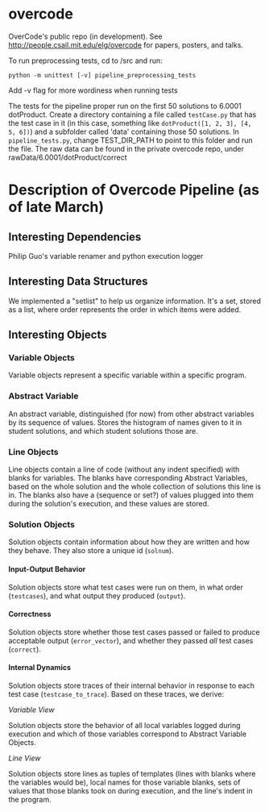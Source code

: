 # overcode
OverCode's public repo (in development). See http://people.csail.mit.edu/elg/overcode for papers, posters, and talks.

To run preprocessing tests, cd to /src and run:
```
python -m unittest [-v] pipeline_preprocessing_tests
```
Add -v flag for more wordiness when running tests

The tests for the pipeline proper run on the first 50 solutions to 6.0001 dotProduct.
Create a directory containing a file called `testCase.py` that has the test case in it
(in this case, something like `dotProduct([1, 2, 3], [4, 5, 6])`) and a subfolder
called 'data' containing those 50 solutions. In `pipeline_tests.py`, change
TEST_DIR_PATH to point to this folder and run the file. The raw data can be found
in the private overcode repo, under rawData/6.0001/dotProduct/correct

# Description of Overcode Pipeline (as of late March)
## Interesting Dependencies
Philip Guo's variable renamer and python execution logger
## Interesting Data Structures
We implemented a "setlist" to help us organize information. It's a set, stored as a list, where order represents the order in which items were added.

## Interesting Objects

### Variable Objects
Variable objects represent a specific variable within a specific program.

### Abstract Variable
An abstract variable, distinguished (for now) from other abstract variables by its sequence of values. Stores the histogram of names given to it in student solutions, and which student solutions those are.

### Line Objects
Line objects contain a line of code (without any indent specified) with blanks for variables. The blanks have corresponding Abstract Variables, based on the whole solution and the whole collection of solutions this line is in. The blanks also have a (sequence or set?) of values plugged into them during the solution's execution, and these values are stored.

### Solution Objects
Solution objects contain information about how they are written and how they behave. They also store a unique id (`solnum`).

#### Input-Output Behavior
Solution objects store what test cases were run on them, in what order (`testcases`), and what output they produced (`output`). 

#### Correctness
Solution objects store whether those test cases passed or failed to produce acceptable output (`error_vector`), and whether they passed *all* test cases (`correct`).

#### Internal Dynamics
Solution objects store traces of their internal behavior in response to each test case (`testcase_to_trace`). Based on these traces, we derive:

*Variable View*

Solution objects store the behavior of all local variables logged during execution and which of those variables correspond to Abstract Variable Objects.

*Line View*

Solution objects store lines as tuples of templates (lines with blanks where the variables would be), local names for those variable blanks, sets of values that those blanks took on during execution, and the line's indent in the program.
